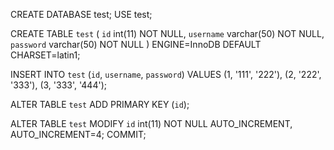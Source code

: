 CREATE DATABASE test;
USE test;

CREATE TABLE `test` (
  `id` int(11) NOT NULL,
  `username` varchar(50) NOT NULL,
  `password` varchar(50) NOT NULL
) ENGINE=InnoDB DEFAULT CHARSET=latin1;


INSERT INTO `test` (`id`, `username`, `password`) VALUES
(1, '111', '222'),
(2, '222', '333'),
(3, '333', '444');

ALTER TABLE `test`
  ADD PRIMARY KEY (`id`);

ALTER TABLE `test`
  MODIFY `id` int(11) NOT NULL AUTO_INCREMENT, AUTO_INCREMENT=4;
COMMIT;


